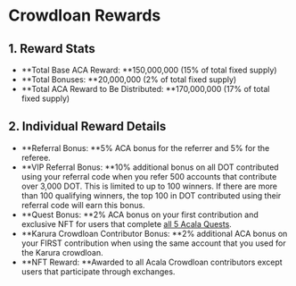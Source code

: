 # Crowdloan Rewards

## 1. Reward Stats

* **Total Base ACA Reward: **150,000,000 (15% of total fixed supply)
* **Total Bonuses: **20,000,000 (2% of total fixed supply)
* **Total ACA Reward to Be Distributed: **170,000,000 (17% of total fixed supply)

## 2. Individual Reward Details

* **Referral Bonus: **5% ACA bonus for the referrer and 5% for the referee.
* **VIP Referral Bonus: **10% additional bonus on all DOT contributed using your referral code when you refer 500 accounts that contribute over 3,000 DOT. This is limited to up to 100 winners. If there are more than 100 qualifying winners, the top 100 in DOT contributed using their referral code will earn this bonus.
* **Quest Bonus: **2% ACA bonus on your first contribution and exclusive NFT for users that complete [all 5 Acala Quests](https://acala.network/acala/quests).
* **Karura Crowdloan Contributor Bonus: **2% additional ACA bonus on your FIRST contribution when using the same account that you used for the Karura crowdloan.
* **NFT Reward: **Awarded to all Acala Crowdloan contributors except users that participate through exchanges.
